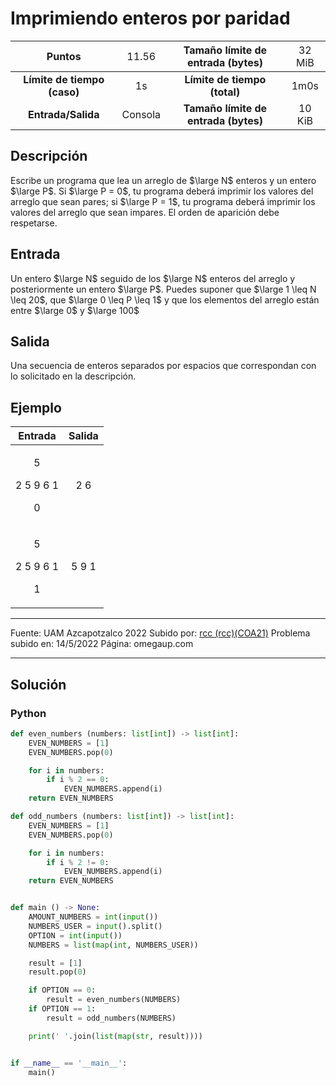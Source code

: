 # Imprimiendo enteros por paridad

|           Puntos          |<span style="font-weight: normal;">11.56</span>|  Tamaño límite de entrada (bytes)  |<span style="font-weight: normal;">32 MiB</span>|
|      :------------:       |               :------------:                  |           :------------:           | :------------: |
|**Límite de tiempo (caso)**|                     1s                        |    **Límite de tiempo (total)**    |      1m0s      |
|     **Entrada/Salida**    |                  Consola                      |**Tamaño límite de entrada (bytes)**|     10 KiB     |


## Descripción
Escribe un programa que lea un arreglo de $\large N$ enteros y un entero $\large P$. Si $\large P = 0$, tu programa deberá imprimir los valores del arreglo que sean pares; si $\large P = 1$, tu programa deberá imprimir los valores del arreglo que sean impares. El orden de aparición debe respetarse.

## Entrada
Un entero $\large N$ seguido de los $\large N$ enteros del arreglo y posteriormente un entero $\large P$. Puedes suponer que $\large 1 \leq N \leq 20$, que $\large 0 \leq P \leq 1$ y que los elementos del arreglo están entre $\large 0$ y $\large 100$ 

## Salida
Una secuencia de enteros separados por espacios que correspondan con lo solicitado en la descripción.

## Ejemplo
<table style="text-align: center;" >
    <thead>
        <tr>
            <th>Entrada</th>
            <th>Salida</th>
        </tr>
    </thead>
    <tbody>
        <tr>
            <td>
                <p>5</p>
                <p>2 5 9 6 1</p>
                <p>0</p>
            </td>
            <td>2 6</td>
        </tr>
        <tr>
            <td>
                <p>5</p>
                <p>2 5 9 6 1</p>
                <p>1</p>
            </td>
            <td>5 9 1</td>
        </tr>
    </tbody>
</table>

------------

Fuente: UAM Azcapotzalco 2022
Subido por: [rcc (rcc)(COA21)](https://omegaup.com/profile/rcc/ "rcc (rcc)(COA21)")
Problema subido en: 14/5/2022
Página: omegaup.com

------------

## Solución
### Python
```py
def even_numbers (numbers: list[int]) -> list[int]:
    EVEN_NUMBERS = [1]
    EVEN_NUMBERS.pop(0)

    for i in numbers:
        if i % 2 == 0:
            EVEN_NUMBERS.append(i)
    return EVEN_NUMBERS

def odd_numbers (numbers: list[int]) -> list[int]:
    EVEN_NUMBERS = [1]
    EVEN_NUMBERS.pop(0)

    for i in numbers:
        if i % 2 != 0:
            EVEN_NUMBERS.append(i)
    return EVEN_NUMBERS


def main () -> None:
    AMOUNT_NUMBERS = int(input())
    NUMBERS_USER = input().split()
    OPTION = int(input())
    NUMBERS = list(map(int, NUMBERS_USER))

    result = [1]
    result.pop(0)

    if OPTION == 0:
        result = even_numbers(NUMBERS)
    if OPTION == 1:
        result = odd_numbers(NUMBERS)

    print(' '.join(list(map(str, result))))


if __name__ == '__main__':
    main()
```
